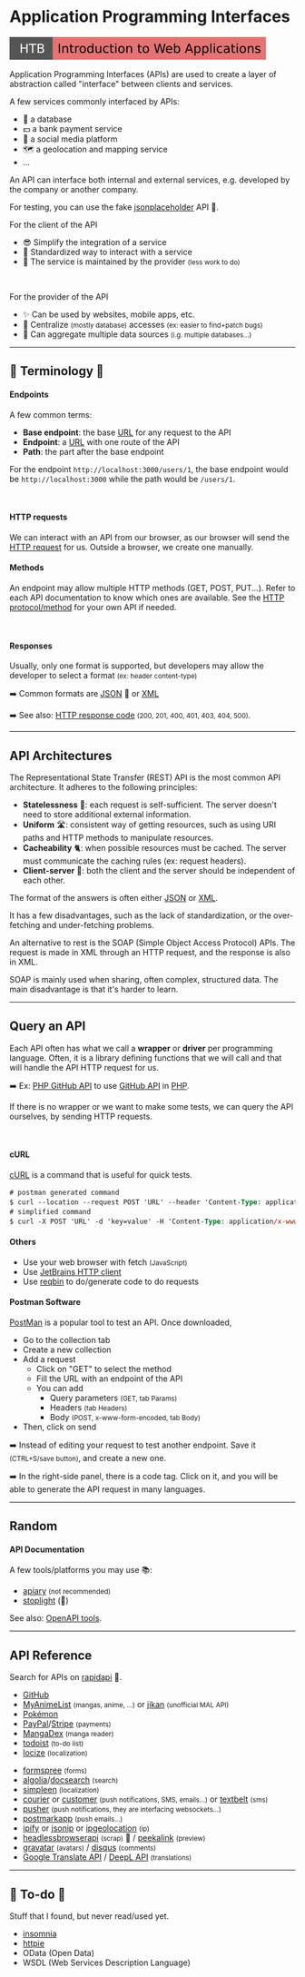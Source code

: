 # Application Programming Interfaces

[![introductiontowebapplications](../../../../cybersecurity/_badges/htb/introductiontowebapplications.svg)](https://academy.hackthebox.com/course/preview/introduction-to-web-applications)

<div class="row row-cols-lg-2"><div>

Application Programming Interfaces (APIs) are used to create a layer of abstraction called "interface" between clients and services.

A few services commonly interfaced by APIs:

* 🪺 a database
* 💵 a bank payment service
* 💬 a social media platform
* 🗺️ a geolocation and mapping service
* ...

An API can interface both internal and external services, e.g. developed by the company or another company.

For testing, you can use the fake [jsonplaceholder](https://jsonplaceholder.typicode.com/) API 🚀.
</div><div>

For the client of the API

* 😎 Simplify the integration of a service
* 💐 Standardized way to interact with a service
* 🍹 The service is maintained by the provider <small>(less work to do)</small>

<br>

For the provider of the API

* ✨ Can be used by websites, mobile apps, etc.
* 🍹 Centralize <small>(mostly database)</small> accesses <small>(ex: easier to find+patch bugs)</small>
* 💎 Can aggregate multiple data sources <small>(i.g. multiple databases...)</small>
</div></div>

<hr class="sep-both">

## 📖 Terminology 📖

<div class="row row-cols-lg-2"><div>

#### Endpoints

A few common terms:

* **Base endpoint**: the base [URL](/programming-languages/web/_general/random/url.md) for any request to the API
* **Endpoint**: a [URL](/programming-languages/web/_general/random/url.md) with one route of the API
* **Path**: the part after the base endpoint

For the endpoint `http://localhost:3000/users/1`, the base endpoint would be `http://localhost:3000` while the path would be `/users/1`.

<br>

#### HTTP requests

We can interact with an API from our browser, as our browser will send the [HTTP request](/operating-systems/networking/protocols/http.md) for us. Outside a browser, we create one manually.
</div><div>

#### Methods

An endpoint may allow multiple HTTP methods (GET, POST, PUT...). Refer to each API documentation to know which ones are available. See the [HTTP protocol/method](/operating-systems/networking/protocols/http.md#method) for your own API if needed.

<br>

#### Responses

Usually, only one format is supported, but developers may allow the developer to select a format <small>(ex: header content-type)</small>

➡️ Common formats are [JSON](/programming-languages/others/data/json.md) 💫 or [XML](/programming-languages/others/data/xml.md)

➡️ See also: [HTTP response code](/operating-systems/networking/protocols/http.md#http-response-code) <small>(200, 201, 400, 401, 403, 404, 500)</small>.
</div></div>

<hr class="sep-both">

## API Architectures

<div class="row row-cols-lg-2"><div>

The Representational State Transfer (REST) API is the most common API architecture. It adheres to the following principles:

* **Statelessness** 🙌: each request is self-sufficient. The server doesn't need to store additional external information.
* **Uniform** 🛣️: consistent way of getting resources, such as using URI paths and HTTP methods to manipulate resources.
* **Cacheability** 🐈: when possible resources must be cached. The server must communicate the caching rules (ex: request headers).
* **Client-server** 🎫: both the client and the server should be independent of each other.

The format of the answers is often either [JSON](/programming-languages/others/data/json.md) or [XML](/programming-languages/others/data/xml.md).

It has a few disadvantages, such as the lack of standardization, or the over-fetching and under-fetching problems.
</div><div>

An alternative to rest is the SOAP (Simple Object Access Protocol) APIs. The request is made in XML through an HTTP request, and the response is also in XML.

SOAP is mainly used when sharing, often complex, structured data. The main disadvantage is that it's harder to learn.
</div></div>

<hr class="sep-both">

## Query an API

<div class="row row-cols-lg-2"><div>

Each API often has what we call a **wrapper** or **driver** per programming language. Often, it is a library defining functions that we will call and that will handle the API HTTP request for us. 

➡️ Ex: [PHP GitHub API](https://github.com/KnpLabs/php-github-api) to use [GitHub API](https://docs.github.com/en/rest/guides/getting-started-with-the-rest-api) in [PHP](/programming-languages/web/php/_general/index.md).

If there is no wrapper or we want to make some tests, we can query the API ourselves, by sending HTTP requests.

<br>

#### cURL

[cURL](/operating-systems/linux/commands/list.md#command-curl) is a command that is useful for quick tests.

```ps
# postman generated command
$ curl --location --request POST 'URL' --header 'Content-Type: application/x-www-form-urlencoded' --data-urlencode 'key=value'
# simplified command
$ curl -X POST 'URL' -d 'key=value' -H 'Content-Type: application/x-www-form-urlencoded'
```

#### Others

* Use your web browser with fetch <small>(JavaScript)</small>
* Use [JetBrains HTTP client](https://www.jetbrains.com/help/phpstorm/http-client-in-product-code-editor.html)
* Use [reqbin](https://reqbin.com/) to do/generate code to do requests
</div><div>

#### Postman Software

[PostMan](https://www.postman.com/) is a popular tool to test an API. Once downloaded,

* Go to the collection tab
* Create a new collection
* Add a request
    * Click on "GET" to select the method
    * Fill the URL with an endpoint of the API
    * You can add
        * Query parameters <small>(GET, tab Params)</small>
        * Headers <small>(tab Headers)</small>
        * Body <small>(POST, x-www-form-encoded, tab Body)</small>
* Then, click on send

➡️ Instead of editing your request to test another endpoint. Save it <small>(CTRL+S/save button)</small>, and create a new one.

➡️ In the right-side panel, there is a code tag. Click on it, and you will be able to generate the API request in many languages.
</div></div>

<hr class="sep-both">

## Random

<div class="row row-cols-lg-2"><div>

#### API Documentation

A few tools/platforms you may use 📚:

* [apiary](https://apiary.io/) <small>(not recommended)</small>
* [stoplight](https://stoplight.io/) (👻)

See also: [OpenAPI tools](/programming-languages/others/apis/openapi/index.md).
</div><div>
</div></div>

<hr class="sep-both">

## API Reference

<div class="row row-cols-lg-2"><div>

Search for APIs on [rapidapi](https://rapidapi.com/hub) 🚀.

* [GitHub](https://docs.github.com/en/rest/guides/getting-started-with-the-rest-api)
* [MyAnimeList](https://myanimelist.net/apiconfig/references/api/v2) <small>(mangas, anime, ...)</small> or [jikan](https://jikan.moe/) <small>(unofficial MAL API)</small>
* [Pokémon](https://pokeapi.co/)
* [PayPal](https://developer.paypal.com/docs/api/overview/)/[Stripe](../more/stripe/index.md) <small>(payments)</small>
* [MangaDex](https://api.mangadex.org/docs/) <small>(manga reader)</small>
* [todoist](https://todoist.com/) <small>(to-do list)</small>
* [locize](https://locize.com/) <small>(localization)</small>
</div><div>

* [formspree](https://formspree.io/) <small>(forms)</small>
* [algolia](https://www.algolia.com/)/[docsearch](https://github.com/algolia/docsearch) <small>(search)</small>
* [simpleen](https://simpleen.io/) <small>(localization)</small>
* [courier](https://www.courier.com/) or [customer](https://customer.io/) <small>(push notifications, SMS, emails...)</small> or [textbelt](https://textbelt.com/) <small>(sms)</small>
* [pusher](https://pusher.com/) <small>(push notifications, they are interfacing websockets...)</small>
* [postmarkapp](https://postmarkapp.com/) <small>(push emails...)</small>
* [ipify](https://www.ipify.org/) or [jsonip](https://jsonip.com/) or [ipgeolocation](https://ipgeolocation.io/) <small>(ip)</small>
* [headlessbrowserapi](https://headlessbrowserapi.com/) <small>(scrap)</small> 🚀 / [peekalink](https://www.peekalink.io/) <small>(preview)</small>
* [gravatar](https://en.gravatar.com/) <small>(avatars)</small> / [disqus](https://disqus.com/api/docs/) <small>(comments)</small>
* [Google Translate API](https://translate.googleapis.com/translate_a/single?client=gtx&sl=ko&tl=en&dt=t&q=176) / [DeepL API](https://www.deepl.com/pro-api) <small>(translations)</small>
</div></div>

<hr class="sep-both">

## 👻 To-do 👻

Stuff that I found, but never read/used yet.

<div class="row row-cols-lg-2"><div>

* [insomnia](https://birdie0.github.io/discord-webhooks-guide/tools/insomnia.html)
* [httpie](https://birdie0.github.io/discord-webhooks-guide/tools/httpie.html)
* OData (Open Data)
* WSDL (Web Services Description Language)
</div><div>
</div></div>
